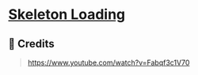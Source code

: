 # [Skeleton Loading](https://paulloclara.github.io/web-utils/skeleton-loading)

## :clap: Credits

> https://www.youtube.com/watch?v=Fabqf3c1V70
